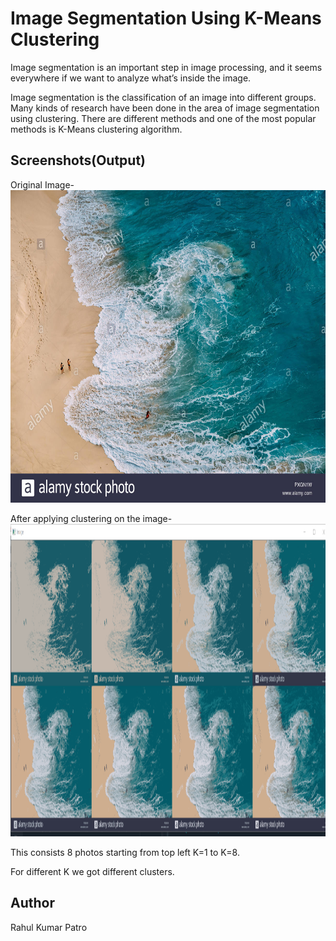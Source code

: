 # Image Segmentation Using K-Means Clustering

Image segmentation is an important step in image processing, and it seems everywhere if we want to analyze what’s inside the image.

Image segmentation is the classification of an image into different groups. Many kinds of research have been done in the area of image segmentation using clustering. There are different methods and one of the most popular methods is K-Means clustering algorithm.

## Screenshots(Output)

Original Image-
<img src ="img.jpg"  width=700 height=500>
<br>


After applying clustering on the image-
<img src ="test.PNG"  width=700 height=500>
<br>

This consists 8 photos starting from top left K=1 to K=8. 

For different K we got different clusters.


## Author

Rahul Kumar Patro
